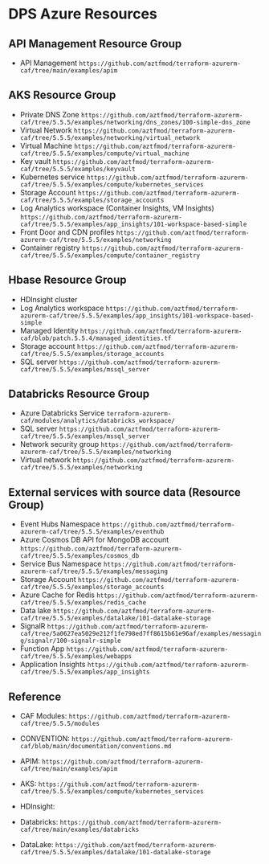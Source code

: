 # DPS Azure Resources

## API Management Resource Group

- API Management `https://github.com/aztfmod/terraform-azurerm-caf/tree/main/examples/apim`

## AKS Resource Group

- Private DNS Zone `https://github.com/aztfmod/terraform-azurerm-caf/tree/5.5.5/examples/networking/dns_zones/100-simple-dns_zone`
- Virtual Network `https://github.com/aztfmod/terraform-azurerm-caf/tree/5.5.5/examples/networking/virtual_network`
- Virtual Machine `https://github.com/aztfmod/terraform-azurerm-caf/tree/5.5.5/examples/compute/virtual_machine`
- Key vault `https://github.com/aztfmod/terraform-azurerm-caf/tree/5.5.5/examples/keyvault`
- Kubernetes service `https://github.com/aztfmod/terraform-azurerm-caf/tree/5.5.5/examples/compute/kubernetes_services`
- Storage Account `https://github.com/aztfmod/terraform-azurerm-caf/tree/5.5.5/examples/storage_accounts`
- Log Analytics workspace (Container Insights, VM Insights) `https://github.com/aztfmod/terraform-azurerm-caf/tree/5.5.5/examples/app_insights/101-workspace-based-simple`
- Front Door and CDN profiles `https://github.com/aztfmod/terraform-azurerm-caf/tree/5.5.5/examples/networking`
- Container registry `https://github.com/aztfmod/terraform-azurerm-caf/tree/5.5.5/examples/compute/container_registry`

## Hbase Resource Group

- HDInsight cluster
- Log Analytics workspace  `https://github.com/aztfmod/terraform-azurerm-caf/tree/5.5.5/examples/app_insights/101-workspace-based-simple`
- Managed Identity `https://github.com/aztfmod/terraform-azurerm-caf/blob/patch.5.5.4/managed_identities.tf`
- Storage account `https://github.com/aztfmod/terraform-azurerm-caf/tree/5.5.5/examples/storage_accounts`
- SQL server  `https://github.com/aztfmod/terraform-azurerm-caf/tree/5.5.5/examples/mssql_server`

## Databricks Resource Group

- Azure Databricks Service `terraform-azurerm-caf/modules/analytics/databricks_workspace/`
- SQL server `https://github.com/aztfmod/terraform-azurerm-caf/tree/5.5.5/examples/mssql_server`
- Network security group `https://github.com/aztfmod/terraform-azurerm-caf/tree/5.5.5/examples/networking`
- Virtual network `https://github.com/aztfmod/terraform-azurerm-caf/tree/5.5.5/examples/networking`

## External services with source data (Resource Group)

- Event Hubs Namespace `https://github.com/aztfmod/terraform-azurerm-caf/tree/5.5.5/examples/eventhub`
- Azure Cosmos DB API for MongoDB account `https://github.com/aztfmod/terraform-azurerm-caf/tree/5.5.5/examples/cosmos_db`
- Service Bus Namespace `https://github.com/aztfmod/terraform-azurerm-caf/tree/5.5.5/examples/messaging`
- Storage Account `https://github.com/aztfmod/terraform-azurerm-caf/tree/5.5.5/examples/storage_accounts`
- Azure Cache for Redis `https://github.com/aztfmod/terraform-azurerm-caf/tree/5.5.5/examples/redis_cache`
- Data lake `https://github.com/aztfmod/terraform-azurerm-caf/tree/5.5.5/examples/datalake/101-datalake-storage`
- SignalR `https://github.com/aztfmod/terraform-azurerm-caf/tree/5a0627ea5029e212f1fe798ed7ff8615b61e96af/examples/messaging/signalr/100-signalr-simple`
- Function App `https://github.com/aztfmod/terraform-azurerm-caf/tree/5.5.5/examples/webapps`
- Application Insights `https://github.com/aztfmod/terraform-azurerm-caf/tree/5.5.5/examples/app_insights`

## Reference

* CAF Modules: `https://github.com/aztfmod/terraform-azurerm-caf/tree/5.5.5/modules`
* CONVENTION: `https://github.com/aztfmod/terraform-azurerm-caf/blob/main/documentation/conventions.md`

* APIM: `https://github.com/aztfmod/terraform-azurerm-caf/tree/main/examples/apim`
* AKS: `https://github.com/aztfmod/terraform-azurerm-caf/tree/5.5.5/examples/compute/kubernetes_services`
* HDInsight:
* Databricks: `https://github.com/aztfmod/terraform-azurerm-caf/tree/main/examples/databricks`
* DataLake: `https://github.com/aztfmod/terraform-azurerm-caf/tree/5.5.5/examples/datalake/101-datalake-storage`
